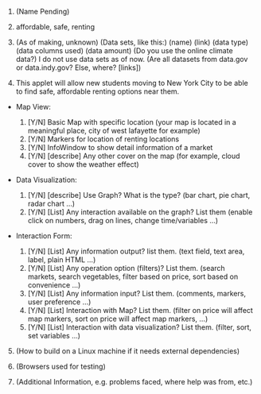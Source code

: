 1. (Name Pending)

2. affordable, safe, renting

3. (As of making, unknown)
    (Data sets, like this:)
    (name) (link) (data type) (data columns used) (data amount)
    (Do you use the online climate data?) I do not use data sets as of now.
    (Are all datasets from data.gov or data.indy.gov? Else, where? [links])
    
4. This applet will allow new students moving to New York City to be able to find safe, affordable renting options near them. 

 * Map View:
	1. [Y/N] Basic Map with specific location (your map is located in a meaningful place, city of west lafayette for example)
	2. [Y/N] Markers for location of renting locations
	3. [Y/N] InfoWindow to show detail information of a market
	4. [Y/N] [describe] Any other cover on the map (for example, cloud cover to show the weather effect)

 * Data Visualization:
	1. [Y/N] [describe] Use Graph? What is the type? (bar chart, pie chart, radar chart ...)
	2. [Y/N] [List] Any interaction available on the graph? List them (enable click on numbers, drag on lines, change time/variables ...)
	
 * Interaction Form:
	1. [Y/N] [List] Any information output? list them. (text field, text area, label, plain HTML ...)
	2. [Y/N] [List] Any operation option (filters)? List them. (search markets, search vegetables, filter based on price, sort based on convenience ...)
	3. [Y/N] [List] Any information input? List them. (comments, markers, user preference ...)
	4. [Y/N] [List] Interaction with Map? List them. (filter on price will affect map markers, sort on price will affect map markers, ...)
	5. [Y/N] [List] Interaction with data visualization? List them. (filter, sort, set variables ...)
	
5. (How to build on a Linux machine if it needs external dependencies)

6. (Browsers used for testing)

7. (Additional Information, e.g. problems faced, where help was from, etc.)